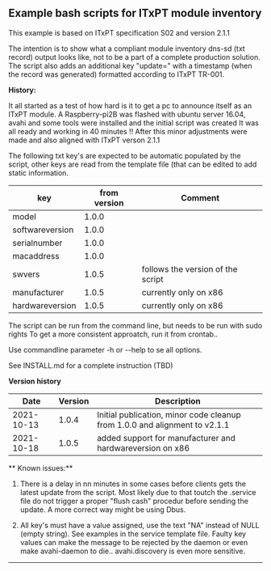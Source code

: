**Example bash scripts for ITxPT module inventory**
--------------------------------------
This example is based on ITxPT specification S02 and version 2.1.1

The intention is to show what a compliant module inventory dns-sd (txt record) output looks like, not to be a part of a complete production solution.
The script also adds an additional key "update=" with a timestamp (when the record was generated) formatted according to ITxPT TR-001.

**History:**

It all started as a test of how hard is it to get a pc to announce itself as an ITxPT module.
A Raspberry-pi2B was flashed with ubuntu server 16.04, avahi and some tools were installed and the initial script was created
It was all ready and working in 40 minutes !!
After this minor adjustments were made and also aligned with ITxPT verson 2.1.1

The following txt key's are expected to be automatic populated by the script, other keys are read from the template file (that can be edited to add static information.

| key             | from version | Comment                           |
|-----------------|--------------|-----------------------------------|
| model           | 1.0.0        |                                   |
| softwareversion | 1.0.0        |                                   |
| serialnumber    | 1.0.0        |                                   |
| macaddress      | 1.0.0        |                                   |
| swvers          | 1.0.5        | follows the version of the script |
| manufacturer    | 1.0.5        | currently only on x86             |
| hardwareversion | 1.0.5        | currently only on x86             |

The script can be run from the command line, but needs to be run with sudo rights
To get a more consistent approatch, run it from crontab..

Use commandline parameter -h or --help to se all options.

See INSTALL.md for a complete instruction (TBD)

**Version history**

| Date       | Version | Description                                                                   |
|------------|---------|-------------------------------------------------------------------------------|
| 2021-10-13 | 1.0.4   | Initial publication, minor code cleanup from 1.0.0 and alignment to v2.1.1    |
| 2021-10-18 | 1.0.5   | added support for manufacturer and hardwareversion on x86                     |


** Known issues:**
1. There is a delay in nn minutes in some cases before clients gets the latest update from the script. Most likely due to that toutch the .service file do not trigger a proper "flush cash" procedur before sending the update. A more correct way might be using Dbus.

2. All key's must have a value assigned, use the text "NA" instead of NULL (empty string). See examples in the service template file.
Faulty key values can make the message to be rejected by the daemon or even make avahi-daemon to die.. avahi.discovery is even more sensitive.

--------------------------------------------------------------

